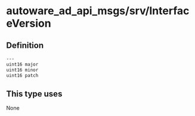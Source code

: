 # autoware_ad_api_msgs/srv/InterfaceVersion

## Definition

```txt
---
uint16 major
uint16 minor
uint16 patch
```

## This type uses

None
